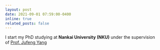 ```yaml
---
layout: post
date: 2021-09-01 07:59:00-0400
inline: true
related_posts: false
---
```

I start my PhD studying at **Nankai University (NKU)** under the supervision of [Prof. Jufeng Yang](https://cv.nankai.edu.cn/)
